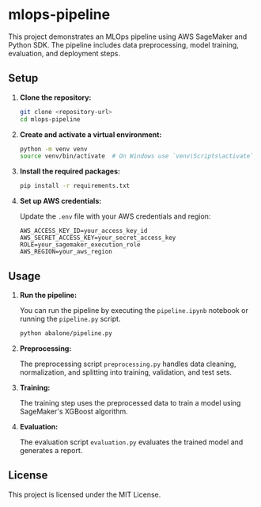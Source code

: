 # mlops-pipeline

This project demonstrates an MLOps pipeline using AWS SageMaker and Python SDK. The pipeline includes data preprocessing, model training, evaluation, and deployment steps.

## Setup

1. **Clone the repository:**

    ```sh
    git clone <repository-url>
    cd mlops-pipeline
    ```

2. **Create and activate a virtual environment:**

    ```sh
    python -m venv venv
    source venv/bin/activate  # On Windows use `venv\Scripts\activate`
    ```

3. **Install the required packages:**

    ```sh
    pip install -r requirements.txt
    ```

4. **Set up AWS credentials:**

    Update the `.env` file with your AWS credentials and region:

    ```env
    AWS_ACCESS_KEY_ID=your_access_key_id
    AWS_SECRET_ACCESS_KEY=your_secret_access_key
    ROLE=your_sagemaker_execution_role
    AWS_REGION=your_aws_region
    ```

## Usage

1. **Run the pipeline:**

    You can run the pipeline by executing the `pipeline.ipynb` notebook or running the `pipeline.py` script.

    ```sh
    python abalone/pipeline.py
    ```

2. **Preprocessing:**

    The preprocessing script `preprocessing.py` handles data cleaning, normalization, and splitting into training, validation, and test sets.

3. **Training:**

    The training step uses the preprocessed data to train a model using SageMaker's XGBoost algorithm.

4. **Evaluation:**

    The evaluation script `evaluation.py` evaluates the trained model and generates a report.

## License

This project is licensed under the MIT License.